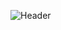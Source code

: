![Header](https://www.canva.com/design/DAEZf2His7w/OXYSCpJYjepbEQuoXMeQEw/view?utm_content=DAEZf2His7w&utm_campaign=designshare&utm_medium=link&utm_source=publishsharelink)

<!--
![Header](https://github.com/lukashudec/lukashudec/blob/main/git_design.png)
**lukashudec/lukashudec** is a ✨ _special_ ✨ repository because its `README.md` (this file) appears on your GitHub profile.

Here are some ideas to get you started:

- 🔭 I’m currently working on ...
- 🌱 I’m currently learning ...
- 👯 I’m looking to collaborate on ...
- 🤔 I’m looking for help with ...
- 💬 Ask me about ...
- 📫 How to reach me: ...
- 😄 Pronouns: ...
- ⚡ Fun fact: ...
-->
